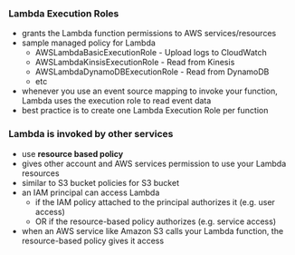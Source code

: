 ### Lambda Execution Roles
* grants the Lambda function permissions to AWS services/resources
* sample managed policy for Lambda
    * AWSLambdaBasicExecutionRole - Upload logs to CloudWatch
    * AWSLambdaKinsisExecutionRole - Read from Kinesis
    * AWSLambdaDynamoDBExecutionRole - Read from DynamoDB
    * etc
* whenever you use an event source mapping to invoke your function, Lambda uses the execution role to read event data
* best practice is to create one Lambda Execution Role per function    
    
### Lambda is invoked by other services
* use **resource based policy**
* gives other account and AWS services permission to use your Lambda resources
* similar to S3 bucket policies for S3 bucket
* an IAM principal can access Lambda
    * if the IAM policy attached to the principal authorizes it (e.g. user access)
    * OR if the resource-based policy authorizes (e.g. service access)
* when an AWS service like Amazon S3 calls your Lambda function, the resource-based policy gives it access
